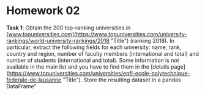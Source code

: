 # Homework 02


**Task 1**: Obtain the 200 top-ranking universities in [www.topuniversities.com](https://www.topuniversities.com/university-rankings/world-university-rankings/2018 \"Title\") (ranking 2018). In particular, extract the following fields for each university: name, rank, country and region, number of faculty members (international and total) and number of students (international and total). Some information is not available in the main list and you have to find them in the [details page](https://www.topuniversities.com/universities/epfl-ecole-polytechnique-federale-de-lausanne \"Title\"). Store the resulting dataset in a pandas DataFrame"

